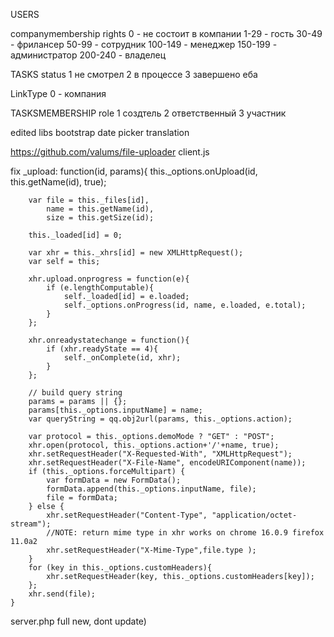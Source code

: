 USERS

companymembership
rights
0 - не состоит в компании
1-29 - гость
30-49 - фрилансер
50-99 - сотрудник
100-149 - менеджер
150-199 - администратор
200-240 - владелец

TASKS
status
1 не смотрел
2 в процессе
3 завершено еба

LinkType
0 - компания

TASKSMEMBERSHIP
role
1 создтель
2 ответственный
3 участник

edited libs
bootstrap date picker
translation


https://github.com/valums/file-uploader
client.js

fix
_upload: function(id, params){
        this._options.onUpload(id, this.getName(id), true);

        var file = this._files[id],
            name = this.getName(id),
            size = this.getSize(id);

        this._loaded[id] = 0;

        var xhr = this._xhrs[id] = new XMLHttpRequest();
        var self = this;

        xhr.upload.onprogress = function(e){
            if (e.lengthComputable){
                self._loaded[id] = e.loaded;
                self._options.onProgress(id, name, e.loaded, e.total);
            }
        };

        xhr.onreadystatechange = function(){
            if (xhr.readyState == 4){
                self._onComplete(id, xhr);
            }
        };

        // build query string
        params = params || {};
        params[this._options.inputName] = name;
        var queryString = qq.obj2url(params, this._options.action);

        var protocol = this._options.demoMode ? "GET" : "POST";
        xhr.open(protocol, this._options.action+'/'+name, true);
        xhr.setRequestHeader("X-Requested-With", "XMLHttpRequest");
        xhr.setRequestHeader("X-File-Name", encodeURIComponent(name));
        if (this._options.forceMultipart) {
            var formData = new FormData();
            formData.append(this._options.inputName, file);
            file = formData;
        } else {
            xhr.setRequestHeader("Content-Type", "application/octet-stream");
            //NOTE: return mime type in xhr works on chrome 16.0.9 firefox 11.0a2
            xhr.setRequestHeader("X-Mime-Type",file.type );
        }
        for (key in this._options.customHeaders){
            xhr.setRequestHeader(key, this._options.customHeaders[key]);
        };
        xhr.send(file);
    }
	
server.php
full new, dont update)